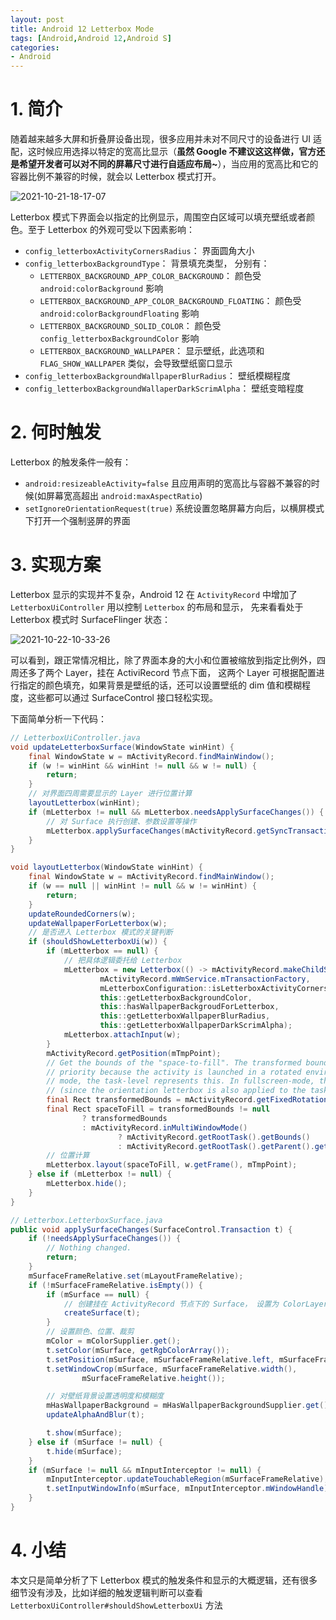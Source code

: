 ```yaml
---
layout: post
title: Android 12 Letterbox Mode
tags: [Android,Android 12,Android S]
categories: 
- Android
---
```


# 1. 简介

随着越来越多大屏和折叠屏设备出现，很多应用并未对不同尺寸的设备进行 UI 适配，这时候应用选择以特定的宽高比显示（**虽然 Google 不建议这这样做，官方还是希望开发者可以对不同的屏幕尺寸进行自适应布局~**），当应用的宽高比和它的容器比例不兼容的时候，就会以 Letterbox 模式打开。

![2021-10-21-18-17-07](http://image.hanschen.site/master/2021-10-21-18-17-07.png)

Letterbox 模式下界面会以指定的比例显示，周围空白区域可以填充壁纸或者颜色。至于 Letterbox 的外观可受以下因素影响：

 - `config_letterboxActivityCornersRadius`： 界面圆角大小
 - `config_letterboxBackgroundType`： 背景填充类型， 分别有： 
   - `LETTERBOX_BACKGROUND_APP_COLOR_BACKGROUND`： 颜色受 `android:colorBackground` 影响
   - `LETTERBOX_BACKGROUND_APP_COLOR_BACKGROUND_FLOATING`： 颜色受 `android:colorBackgroundFloating` 影响
   - `LETTERBOX_BACKGROUND_SOLID_COLOR`： 颜色受 `config_letterboxBackgroundColor` 影响
   - `LETTERBOX_BACKGROUND_WALLPAPER`： 显示壁纸，此选项和 `FLAG_SHOW_WALLPAPER` 类似，会导致壁纸窗口显示
 - `config_letterboxBackgroundWallpaperBlurRadius`： 壁纸模糊程度
 - `config_letterboxBackgroundWallaperDarkScrimAlpha`： 壁纸变暗程度

<!-- more -->

# 2. 何时触发

Letterbox 的触发条件一般有：

 - `android:resizeableActivity=false` 且应用声明的宽高比与容器不兼容的时候(如屏幕宽高超出 `android:maxAspectRatio`)
 - `setIgnoreOrientationRequest(true)` 系统设置忽略屏幕方向后，以横屏模式下打开一个强制竖屏的界面


# 3. 实现方案

Letterbox 显示的实现并不复杂，Android 12 在 `ActivityRecord` 中增加了 `LetterboxUiController` 用以控制 `Letterbox` 的布局和显示， 先来看看处于 Letterbox 模式时 SurfaceFlinger 状态：

![2021-10-22-10-33-26](http://image.hanschen.site/master/2021-10-22-10-33-26.png)

可以看到，跟正常情况相比，除了界面本身的大小和位置被缩放到指定比例外，四周还多了两个 Layer，挂在 ActiviRecord 节点下面， 这两个 Layer 可根据配置进行指定的颜色填充，如果背景是壁纸的话，还可以设置壁纸的 dim 值和模糊程度，这些都可以通过 SurfaceControl 接口轻松实现。

下面简单分析一下代码：

```java
// LetterboxUiController.java
void updateLetterboxSurface(WindowState winHint) {
    final WindowState w = mActivityRecord.findMainWindow();
    if (w != winHint && winHint != null && w != null) {
        return;
    }
    // 对界面四周需要显示的 Layer 进行位置计算
    layoutLetterbox(winHint);
    if (mLetterbox != null && mLetterbox.needsApplySurfaceChanges()) {
        // 对 Surface 执行创建、参数设置等操作
        mLetterbox.applySurfaceChanges(mActivityRecord.getSyncTransaction());
    }
}

void layoutLetterbox(WindowState winHint) {
    final WindowState w = mActivityRecord.findMainWindow();
    if (w == null || winHint != null && w != winHint) {
        return;
    }
    updateRoundedCorners(w);
    updateWallpaperForLetterbox(w);
    // 是否进入 Letterbox 模式的关键判断
    if (shouldShowLetterboxUi(w)) {
        if (mLetterbox == null) {
            // 把具体逻辑委托给 Letterbox 
            mLetterbox = new Letterbox(() -> mActivityRecord.makeChildSurface(null),
                    mActivityRecord.mWmService.mTransactionFactory,
                    mLetterboxConfiguration::isLetterboxActivityCornersRounded,
                    this::getLetterboxBackgroundColor,
                    this::hasWallpaperBackgroudForLetterbox,
                    this::getLetterboxWallpaperBlurRadius,
                    this::getLetterboxWallpaperDarkScrimAlpha);
            mLetterbox.attachInput(w);
        }
        mActivityRecord.getPosition(mTmpPoint);
        // Get the bounds of the "space-to-fill". The transformed bounds have the highest
        // priority because the activity is launched in a rotated environment. In multi-window
        // mode, the task-level represents this. In fullscreen-mode, the task container does
        // (since the orientation letterbox is also applied to the task).
        final Rect transformedBounds = mActivityRecord.getFixedRotationTransformDisplayBounds();
        final Rect spaceToFill = transformedBounds != null
                ? transformedBounds
                : mActivityRecord.inMultiWindowMode()
                        ? mActivityRecord.getRootTask().getBounds()
                        : mActivityRecord.getRootTask().getParent().getBounds();
        // 位置计算
        mLetterbox.layout(spaceToFill, w.getFrame(), mTmpPoint);
    } else if (mLetterbox != null) {
        mLetterbox.hide();
    }
}
```

```java
// Letterbox.LetterboxSurface.java
public void applySurfaceChanges(SurfaceControl.Transaction t) {
    if (!needsApplySurfaceChanges()) {
        // Nothing changed.
        return;
    }
    mSurfaceFrameRelative.set(mLayoutFrameRelative);
    if (!mSurfaceFrameRelative.isEmpty()) {
        if (mSurface == null) {
            // 创建挂在 ActivityRecord 节点下的 Surface， 设置为 ColorLayer 类型
            createSurface(t);
        }
        // 设置颜色、位置、裁剪
        mColor = mColorSupplier.get();
        t.setColor(mSurface, getRgbColorArray());
        t.setPosition(mSurface, mSurfaceFrameRelative.left, mSurfaceFrameRelative.top);
        t.setWindowCrop(mSurface, mSurfaceFrameRelative.width(),
                mSurfaceFrameRelative.height());

        // 对壁纸背景设置透明度和模糊度
        mHasWallpaperBackground = mHasWallpaperBackgroundSupplier.get();
        updateAlphaAndBlur(t);

        t.show(mSurface);
    } else if (mSurface != null) {
        t.hide(mSurface);
    }
    if (mSurface != null && mInputInterceptor != null) {
        mInputInterceptor.updateTouchableRegion(mSurfaceFrameRelative);
        t.setInputWindowInfo(mSurface, mInputInterceptor.mWindowHandle);
    }
}
```

# 4. 小结

本文只是简单分析了下 Letterbox 模式的触发条件和显示的大概逻辑，还有很多细节没有涉及，比如详细的触发逻辑判断可以查看 `LetterboxUiController#shouldShowLetterboxUi` 方法
